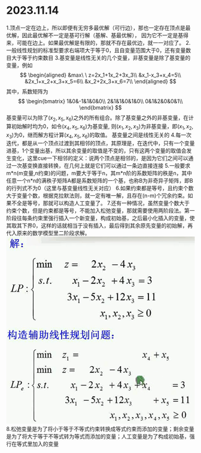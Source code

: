 # 2023.11.14
1.顶点一定在边上，所以即便有无穷多最优解（可行边），那也一定存在顶点是最优解，因此最优解不一定是基可行解（基解、基最优解），
因为它不一定是基得来，可能在边上。如果最优解是有限的，那就不存在最优边，就一一对应了。
2.一般线性规划的标准型要求右端项大于等于0，且自变量范围大于0，还有变量数目大于等于约束数目
3.基变量是线性无关的几个变量，非基变量是除了基变量的变量，例如
$$
\begin{aligned}
&max\ \ z=2x_1+1x_2+3x_3\\
&x_1-x_3+x_4=5\\
&2x_1+x_2+x_3+x_5=6\\
&x_2+2x_3+x_6=7\\
\end{aligned}
$$
其中，系数矩阵为
$$
\begin{bmatrix}
1&0&-1&1&0&0\\
2&1&1&0&1&0\\
0&1&2&0&0&1\\
\end{bmatrix}
$$
基变量可以为除了$(x_2,x_5,x_6)$之外的所有组合。除了基变量之外的非基变量，在计算初始解时均为0，如令$(x_4,x_5,x_6)$为基变量,
则$(x_1,x_2,x_3)$为非基变量，即$(x_1,x_2,x_3)$为0，继而解方程计算$(x_4,x_5,x_6)$的取值。
基变量之间是线性无关的
4.每一次迭代，都是从一个顶点过渡到其相邻的顶点，其原理是，在迭代中，只有一个变量进基，1个变量出基，所以其余变量的取值是不变的，只有这两个变量的取值会发生变化，这里cue一下相邻的定义：说两个顶点是相邻的，是因为它们之间可以通过一次基变换直接转换，在几何上就是它们可以通过一条边直接连接
5.一般要求m\*n(m变量,n约束)的问题，m要大于等于n，其m\*n阶的系数矩阵的秩是n，其中任意一个n\*n的满秩子矩阵A都是系数矩阵的一个基，也称B为非奇异子矩阵，即B的行列式不为0（这里与基变量线性无关对应）
6.如果约束都是等号，且约束个数大于变量个数，根据克拉默法则，就一定有唯一解，且存在(n-m)个冗余约束。如果不全是等号，那就可以构造人工变量了。
7.还有一种情况，虽然变量个数大于约束个数，但是约束都是等号，不能加入松弛变量，那就需要使用两阶段法。第一阶段往每条约束里强行插入一个新变量，构成初始基，之后最小化插入的变量，使其取其下界0，这样的话就相当于没有插入，最后得到其余原先变量的初始解，再代入原来的数学模型里二阶段求解。
![Alt text](image-1.png)
8.松弛变量是为了将小于等于不等式约束转换成等式约束而添加的变量；剩余变量是为了将大于等于不等式转为等式而添加的变量；人工变量是为了构成初始基，强行在等式里加入的变量